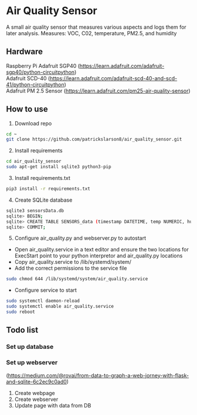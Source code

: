 # Air Quality Sensor

A small air quality sensor that measures various 
aspects and logs them for later analysis.
Measures: VOC, C02, temperature, PM2.5, and humidity

## Hardware

Raspberry Pi
Adafruit SGP40 (https://learn.adafruit.com/adafruit-sgp40/python-circuitpython)  
Adafruit SCD-40 (https://learn.adafruit.com/adafruit-scd-40-and-scd-41/python-circuitpython)  
Adafruit PM 2.5 Sensor (https://learn.adafruit.com/pm25-air-quality-sensor)  

## How to use

1. Download repo

~~~bash
cd ~
git clone https://github.com/patrickslarson8/air_quality_sensor.git
~~~

2. Install requirements

~~~bash
cd air_quality_sensor
sudo apt-get install sqlite3 python3-pip
~~~

3. Install requirements.txt

~~~bash
pip3 install -r requirements.txt
~~~

4. Create SQLite database

~~~bash
sqlite3 sensorsData.db
sqlite> BEGIN;
sqlite> CREATE TABLE SENSORS_data (timestamp DATETIME, temp NUMERIC, humid NUMERIC, carbon NUMERIC, voc NUMERIC, pm10 NUMERIC, pm25 NUMERIC, note TEXT);
sqlite> COMMIT;
~~~

5. Configure air_quality.py and webserver.py to autostart

- Open air_quality.service in a text editor and ensure the two locations for ExecStart point to your python interpretor and air_quality.py locations
- Copy air_quality.service to /lib/systemd/system/
- Add the correct permissions to the service file

~~~bash
sudo chmod 644 /lib/systemd/system/air_quality.service
~~~

- Configure service to start

~~~bash
sudo systemctl daemon-reload
sudo systemctl enable air_quality.service
sudo reboot
~~~

## Todo list

### Set up database

### Set up webserver

(https://medium.com/@rovai/from-data-to-graph-a-web-jorney-with-flask-and-sqlite-6c2ec9c0ad0)  
1. Create webpage
2. Create webserver
3. Update page with data from DB
